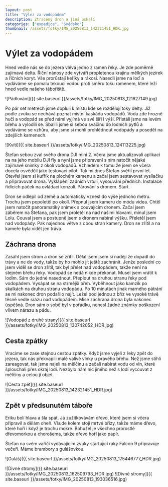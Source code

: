 ```yaml
---
layout: post
title: "Výlez za vodopádem"
description: Ztracený dron a jiná úskalí 
categories: ["expedice", "Švédsko"]
thumbnail: /assets/fotky/IMG_20250813_142321451_HDR.jpg
---
```


# Výlet za vodopádem

Hned vedle nás se do jezera vlévá jedno z ramen řeky. Je zde poměrně zajímavá delta. Říční nánosy zde vytváří propletenou krajinu mělkých jezírek a říčních koryt. Vše prorůstají keříky a rákosí. Nasedli jsme na loď a vydáváme se pomalu tekoucí vodou proti směru toku ramenem, které leží hned vedle našeho tábořiště. 

![Pádlování]({{ site.baseurl }}/assets/fotky/IMG_20250813_121627149.jpg)

Po pár set metrech jsme dopluli k místu kde se rozdělují toky delty. Již podle zvuku se nechává poznat místní kaskáda vodopádů. Voda zde hrozně hučí a vodopád se před námi vyjímá ve své šíři i výši. Přistáli jsme na levém břehu a vylodili se. Sbalili jsme si sebou svačinu do lodních pytlů a vydáváme se vzhůru, aby jsme si mohli prohlédnout vodopády a posedět na zdejších kamenech. 

![Kvítí]({{ site.baseurl }}/assets/fotky/IMG_20250813_124113225.jpg)

Štefan sebou zval svého drona DJI mini 2. Včera jsme aktualizovali aplikaci na na jeho mobilu DJI fly a nyní jsme připravení s ním natočit nějaké zajímavé snímky z okolí vodopádů. Vzhledem k tomu že jsem se včera docela osvědčil jako testovací pilot. Tak mi dnes Štefan svěřil první let. Otevřel jsem si kufřík na plochém kamenu a začal jsem sestavovat vysílačku a připravovat drona. Vyklápění zadních vrtulí, vysouvání předních. Instalace řídících páček na ovládací konzoli. Párování s dronem. Start.

Dron se odlepil od země a automaticky vznesl do výše jednoho metru. Trochu jsem popoletěl po okolí. Přepnul jsem kameru do módu videa. Chtěl jsem natočit panoramatiký snímek s couvajícím dronem. Začal jsem záběrem na Štefana, pak jsem proletěl na nad našimi hlavami, minul jsem Lolu. Couval jsem a postupně jsem s dronem nabíral výšku. Přeletěl jsem nad vodopády. Pak najednou větve z obou stran kamery. Dron se zřítil a na kameře byla vidět jen tráva.
## Záchrana drona

Zasáhl jsem strom a dron se zřítil. Dělal jsem jsem si naději že dopadl do trávy a ne do vody, takže by ho mohlo jít ještě zachránit. Jenže poslední co jsem viděl se dron zřítil, tak byl přelet nad vodopádem, takže není na stejném břehu řeky. Vodopád se nedá nikde překonat. Musel jsem vrátit k lodím. Sám do jedné nasednout. Přeplout na druhou stranu řeky pod vodopádem. Vysápat se na strmější břeh. Vyběhnout jako kamzík po skalkách na druhou stranu vodopádu. Po 10 minutách jinak marného pátrání se mi nakonec dron podařilo najít. Ležel pod jednou z bříz ve vysoké trávě těsně vedle srázu nad vodopádem. Mise záchrana drona byla nakonec úspěšná. Dron sám o sobě byl v pořádku, nenesl žádné známky poškození vlivem nárazu a pádu.  

![Vodopád z druhé strany]({{ site.baseurl }}/assets/fotky/IMG_20250813_130742052_HDR.jpg)
## Cesta zpátky
Vracíme se zase stejnou cestou zpátky. Když jsme vyjeli z řeky zpět do jezera, tak nás překvapili malé valivé vlnky u pravého břehu. Než jsme stihli zareagovat, tak jsme najeli na mělčinu a začali nabírat vodu od vln, které šplouchali přes okraj lodi. Nezbylo nám nic jiného než s lodí vycouvat z mělčiny a celou jí objet.

![Cesta zpět]({{ site.baseurl }}/assets/fotky/IMG_20250813_142321451_HDR.jpg)
## Zpět v předsunutém táboře
Eriku bolí hlava a šla spát. Já zužitkovávám dřevo, které jsem si včera připravil a dělám oheň. Všude kolem stojí mrtvé břízy, takže máme dřevo, které hoří i když je trochu mokré. Bohužel je všechno prorostlé dřevomorkou a chorošema, takže dřevo hoří jako papír. 

Štefan na svém vařiči vydávajícím zvuky startující raky Falcon 9 připravuje večeři. Máme brambory s gulášovkou.

![Guláš]({{ site.baseurl }}/assets/fotky/IMG_20250813_175446777_HDR.jpg)

![Divné stromy]({{ site.baseurl }}/assets/fotky/IMG_20250813_162509793_HDR.jpg)
![Divné stromy]({{ site.baseurl }}/assets/fotky/IMG_20250813_193036516.jpg)